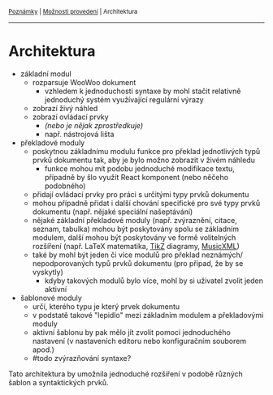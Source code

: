 <sub>[Poznámky](../README.md)
| [Možnosti provedení](README.md)
| Architektura
<sub>

---

# Architektura

- základní modul
    - rozparsuje WooWoo dokument
        - vzhledem k jednoduchosti syntaxe by mohl stačit relativně jednoduchý
            systém využívající regulární výrazy
    - zobrazí živý náhled
    - zobrazí ovládací prvky
        - *(nebo je nějak zprostředkuje)*
        - např. nástrojová lišta
- překladové moduly
    - poskytnou základnímu modulu funkce pro překlad jednotlivých typů prvků
        dokumentu tak, aby je bylo možno zobrazit v živém náhledu
        - funkce mohou mít podobu jednoduché modifikace textu, případně by šlo
            využít React komponent (nebo něčeho podobného)
    - přidají ovládací prvky pro práci s určitými typy prvků dokumentu
    - mohou případně přidat i další chování specifické pro své typy prvků
        dokumentu (např. nějaké speciální našeptávání)
    - nějaké základní překladové moduly (např. zvýraznění, citace, seznam,
        tabulka) mohou být poskytovány spolu se základním modulem, další mohou
        být poskytovány ve formě volitelných rozšíření (např. LaTeX matematika,
        [TikZ](https://texample.net/tikz/examples/) diagramy, [MusicXML](
        https://www.w3.org/2017/12/musicxml31/))
    - také by mohl být jeden či více modulů pro překlad neznámých/
        nepodporovaných typů prvků dokumentu (pro případ, že by se vyskytly)
        - kdyby takových modulů bylo více, mohl by si uživatel zvolit jeden
            aktivní
- šablonové moduly
    - určí, kterého typu je který prvek dokumentu
    - v podstatě takové "lepidlo" mezi základním modulem a překladovými moduly
    - aktivní šablonu by pak mělo jít zvolit pomocí jednoduchého nastavení (v
        nastaveních editoru nebo konfiguračním souborem apod.)
    - #todo zvýrazňování syntaxe?

Tato architektura by umožnila jednoduché rozšíření v podobě různých šablon a
syntaktických prvků.

